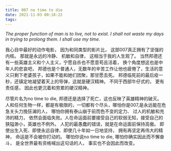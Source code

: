 ```yaml
---
title: 007 no time to die
date: 2021-11-03 00:18:22
tags:
---
```



*The proper function of man is to live, not to exist. I shall not waste my days in trying to prolong them. I shall use my time.*

<!--more-->

我心目中最好的动作电影， 因为和同类型的影片比， 这部007真正拥有了坚强的内核。 那就是永远的冷静、 机敏和自律， 这相当于我的人生观了。 当然邦德还有一些英雄主义和个人主义，宁愿自杀也不愿意苟且活着， 换个角度想这也是中年人的悲哀吧， 邦德也是个普通人，无数年的辛苦工作让他也疲倦了，生活的意义只剩下老婆孩子，如果不能和她们团聚，那甘愿去死。 邦德临死前的最后疫一秒，还镇定地凝望着天上的导弹，这就是硬汉精神。 不同于西部牛仔式的， 更有责任感， 因此也更沉着和劳累的硬汉精神。

尽管片名为no time to die, 邦德还是选择了死亡，这也反映了英雄精神的破灭。 人和任何生物一样，都是有极限的，一切都有个尽头，哪怕你是007,是永远能在危急关头力挽狂澜的人， 哪怕你拥有泰山崩于前而色不变的定力、 过人的机敏和充沛的精力， 依然会面临失败。人在命运面前要接受自己的软弱无知，接受自己的狭隘渺小，英雄也不例外。 人犯的最愚蠢的错误，就是在命运面前保持高傲。 即使出生入死、即使永远自律、即使几十年如一日地坚持， 拥有再坚定再伟大的精神， 命运是不会被你打动的。 哪怕你说no time to die, 哪怕你确实因此而不懈奋斗， 是全世界最有资格喊出这句话的人， 事实也不会因此而改变。
